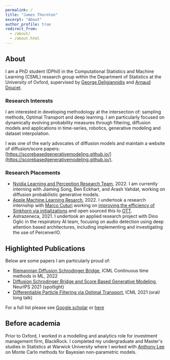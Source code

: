 ```yaml
---
permalink: /
title: "James Thornton"
excerpt: "About"
author_profile: true
redirect_from: 
  - /about/
  - /about.html
---
```



## About
I am a PhD student (DPhil) in the Computational Statistics and Machine Learning (CSML) research group within the Department of Statistics at the University of Oxford, supervised by [George Deligiannidis](https://www.stats.ox.ac.uk/~deligian/) and [Arnaud Doucet](https://www.stats.ox.ac.uk/~doucet/).

### Research Interests
I am interested in developing methodology at the intersection of: sampling methods, Optimal Transport and deep learning. I am particularly focused on dynamically evolving probability measures through filtering, diffusion models and applications in time-series, robotics, generative modeling and dataset interpolation. 

I was one of the early advocates of diffusion models and maintain a website of diffusion/score papers: [https://scorebasedgenerativemodeling.github.io/](https://scorebasedgenerativemodeling.github.io/).

### Research Placements
- [Nvidia Learning and Perception Research Team](https://www.nvidia.com/en-us/research/), 2022. I am currently interning with Jiaming Song, Ben Eckhart, and Arash Vahdat, working on diffusion probabilistic generative models. 
- [Apple Machine Learning Resarch](https://machinelearning.apple.com/), 2022. I undertook a research internship with [Marco Cuturi](https://marcocuturi.net/) working on [improving the efficiency of Sinkhorn via initializations](https://jtt94.github.io/papers/2022-init-sink) and open sourced this to [OTT](https://github.com/ott-jax/ott). 
- Astrazeneca, 2021. I undertook an applied research project with Dino Oglic in the respiratory AI team, focusing on audio detection using deep attention based architectures, including implementing and investigating the use of PerceiverIO.


## Highlighted Publications
Below are some papers I am particularly proud of:

- [Riemannian Diffusion Schrodinger Bridge](https://jtt94.github.io/papers/2022-rdsb), ICML Continuous time methods in ML, 2022
- [Diffusion Schrodinger Bridge and Score Based Generative Modeling](https://jtt94.github.io/papers/schrodinger_bridge), NeurIPS 2021 (spotlight)
- [Differentiable Particle Filtering via Optimal Transport](https://jtt94.github.io/papers/2020-differentiable-particle-filtering), ICML 2021 (oral/ long talk)

For a full list please see [Google scholar](https://scholar.google.co.uk/citations?user=oFZHOwgAAAAJ&hl=en) or [here](https://jtt94.github.io/papers/)

## Before academia
Prior to Oxford, I worked in a modelling and analytics role for investment management firm, BlackRock. I completed my undergraduate and Master's studies in Statistics at Warwick University where I worked with [Anthony Lee](https://sites.google.com/view/anthonylee/supervision) on Monte Carlo methods for Bayesian non-parametric models.


